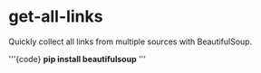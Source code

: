 # get-all-links
Quickly collect all links from multiple sources with BeautifulSoup.


'''{code}
**pip install beautifulsoup**
'''
